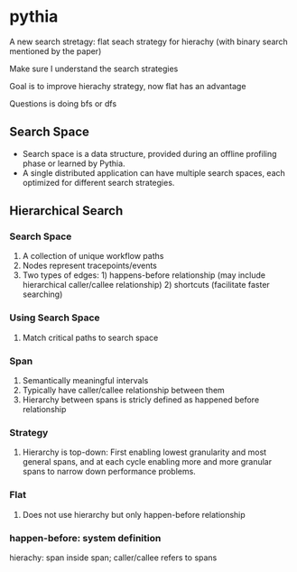# pythia

A new search stretagy: flat seach strategy for hierachy (with binary search mentioned by the paper)

Make sure I understand the search strategies

Goal is to improve hierachy strategy, now flat has an advantage

Questions is doing bfs or dfs


## Search Space
* Search space is a data structure, provided during an offline profiling phase or learned by Pythia.
* A single distributed application can have multiple search spaces, each optimized for different search strategies.


## Hierarchical Search
### Search Space
1. A collection of unique workflow paths
2. Nodes represent tracepoints/events
3. Two types of edges: 1) happens-before relationship (may include hierarchical caller/callee relationship) 2) shortcuts (facilitate faster searching)

### Using Search Space
1. Match critical paths to search space

### Span
1. Semantically meaningful intervals
2. Typically have caller/callee relationship between them
3. Hierarchy between spans is stricly defined as happened before relationship 

### Strategy
1. Hierarchy is top-down: First enabling lowest granularity and most general spans, and at each cycle enabling more and more granular spans to narrow down performance problems.

### Flat
1. Does not use hierarchy but only happen-before relationship

### happen-before: system definition
hierachy: span inside span; caller/callee refers to spans
